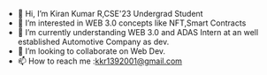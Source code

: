 - 👋 Hi, I’m Kiran Kumar R,CSE'23 Undergrad Student
- 👀 I’m interested in WEB 3.0 concepts like NFT,Smart Contracts
- 🌱 I’m currently understanding WEB 3.0 and ADAS Intern at an well established Automotive Company as dev.
- 💞️ I’m looking to collaborate on Web Dev.
- 📫 How to reach me :kkr1392001@gmail.com

<!---
KiranR-max/KiranR-max is a ✨ special ✨ repository because its `README.md` (this file) appears on your GitHub profile.
You can click the Preview link to take a look at your changes.
--->
